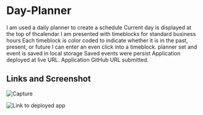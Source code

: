 # Day-Planner
I am used a daily planner to create a schedule
Current day is displayed at the top of thcalendar
I am presented with timeblocks for standard business hours
Each timeblock is color coded to indicate whether it is in the past, present, or future
I can enter an even click into a timeblock.
planner set  and  event is saved in local storage
Saved events were  persist
Application deployed at live URL.
Application GitHub URL submitted.

## Links and Screenshot

![Capture](https://user-images.githubusercontent.com/77940481/122941027-febc7d00-d342-11eb-8680-92b2d4211b93.PNG)

![Link to deployed app](https://dereatom.github.io/Day-Planner/)
